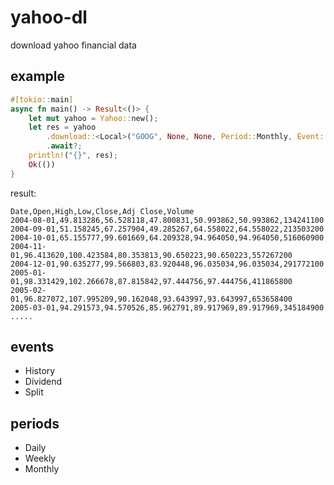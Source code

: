 # yahoo-dl

download yahoo financial data

## example

```rust
#[tokio::main]
async fn main() -> Result<()> {
    let mut yahoo = Yahoo::new();
    let res = yahoo
        .download::<Local>("GOOG", None, None, Period::Monthly, Event::History)
        .await?;
    println!("{}", res);
    Ok(())
}
```

result:

```csv
Date,Open,High,Low,Close,Adj Close,Volume
2004-08-01,49.813286,56.528118,47.800831,50.993862,50.993862,134241100
2004-09-01,51.158245,67.257904,49.285267,64.558022,64.558022,213503200
2004-10-01,65.155777,99.601669,64.209328,94.964050,94.964050,516060900
2004-11-01,96.413620,100.423584,80.353813,90.650223,90.650223,557267200
2004-12-01,90.635277,99.566803,83.920448,96.035034,96.035034,291772100
2005-01-01,98.331429,102.266678,87.815842,97.444756,97.444756,411865800
2005-02-01,96.827072,107.995209,90.162048,93.643997,93.643997,653658400
2005-03-01,94.291573,94.570526,85.962791,89.917969,89.917969,345184900
.....
```

## events

- History
- Dividend
- Split

## periods

- Daily
- Weekly
- Monthly

